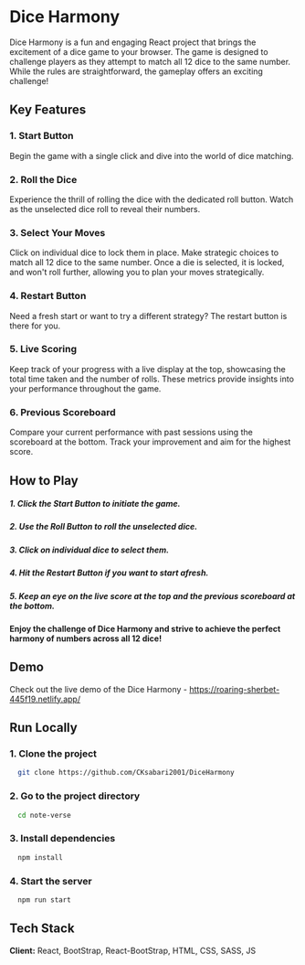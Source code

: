 # Dice Harmony

Dice Harmony is a fun and engaging React project that brings the excitement of a dice game to your browser. The game is designed to challenge players as they attempt to match all 12 dice to the same number. While the rules are straightforward, the gameplay offers an exciting challenge!

## Key Features

### 1. Start Button

Begin the game with a single click and dive into the world of dice matching.

### 2. Roll the Dice

Experience the thrill of rolling the dice with the dedicated roll button. Watch as the unselected dice roll to reveal their numbers.

### 3. Select Your Moves

Click on individual dice to lock them in place. Make strategic choices to match all 12 dice to the same number. Once a die is selected, it is locked, and won't roll further, allowing you to plan your moves strategically.

### 4. Restart Button

Need a fresh start or want to try a different strategy? The restart button is there for you.

### 5. Live Scoring

Keep track of your progress with a live display at the top, showcasing the total time taken and the number of rolls. These metrics provide insights into your performance throughout the game.

### 6. Previous Scoreboard

Compare your current performance with past sessions using the scoreboard at the bottom. Track your improvement and aim for the highest score.

## How to Play

##### 1. Click the Start Button to initiate the game.

##### 2. Use the Roll Button to roll the unselected dice.

##### 3. Click on individual dice to select them.

##### 4. Hit the Restart Button if you want to start afresh.

##### 5. Keep an eye on the live score at the top and the previous scoreboard at the bottom.

#### Enjoy the challenge of Dice Harmony and strive to achieve the perfect harmony of numbers across all 12 dice!

## Demo

Check out the live demo of the Dice Harmony - https://roaring-sherbet-445f19.netlify.app/

## Run Locally

### 1. Clone the project

```bash
  git clone https://github.com/CKsabari2001/DiceHarmony
```

### 2. Go to the project directory

```bash
  cd note-verse
```

### 3. Install dependencies

```bash
  npm install
```

### 4. Start the server

```bash
  npm run start
```

## Tech Stack

**Client:** React, BootStrap, React-BootStrap, HTML, CSS, SASS, JS
